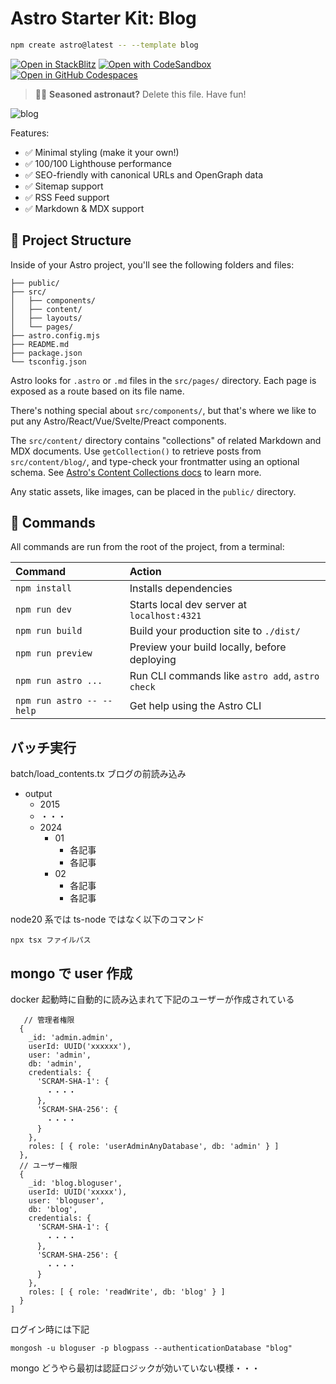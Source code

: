 # Astro Starter Kit: Blog

```sh
npm create astro@latest -- --template blog
```

[![Open in StackBlitz](https://developer.stackblitz.com/img/open_in_stackblitz.svg)](https://stackblitz.com/github/withastro/astro/tree/latest/examples/blog)
[![Open with CodeSandbox](https://assets.codesandbox.io/github/button-edit-lime.svg)](https://codesandbox.io/p/sandbox/github/withastro/astro/tree/latest/examples/blog)
[![Open in GitHub Codespaces](https://github.com/codespaces/badge.svg)](https://codespaces.new/withastro/astro?devcontainer_path=.devcontainer/blog/devcontainer.json)

> 🧑‍🚀 **Seasoned astronaut?** Delete this file. Have fun!

![blog](https://github.com/withastro/astro/assets/2244813/ff10799f-a816-4703-b967-c78997e8323d)

Features:

- ✅ Minimal styling (make it your own!)
- ✅ 100/100 Lighthouse performance
- ✅ SEO-friendly with canonical URLs and OpenGraph data
- ✅ Sitemap support
- ✅ RSS Feed support
- ✅ Markdown & MDX support

## 🚀 Project Structure

Inside of your Astro project, you'll see the following folders and files:

```text
├── public/
├── src/
│   ├── components/
│   ├── content/
│   ├── layouts/
│   └── pages/
├── astro.config.mjs
├── README.md
├── package.json
└── tsconfig.json
```

Astro looks for `.astro` or `.md` files in the `src/pages/` directory. Each page is exposed as a route based on its file name.

There's nothing special about `src/components/`, but that's where we like to put any Astro/React/Vue/Svelte/Preact components.

The `src/content/` directory contains "collections" of related Markdown and MDX documents. Use `getCollection()` to retrieve posts from `src/content/blog/`, and type-check your frontmatter using an optional schema. See [Astro's Content Collections docs](https://docs.astro.build/en/guides/content-collections/) to learn more.

Any static assets, like images, can be placed in the `public/` directory.

## 🧞 Commands

All commands are run from the root of the project, from a terminal:

| Command                   | Action                                           |
| :------------------------ | :----------------------------------------------- |
| `npm install`             | Installs dependencies                            |
| `npm run dev`             | Starts local dev server at `localhost:4321`      |
| `npm run build`           | Build your production site to `./dist/`          |
| `npm run preview`         | Preview your build locally, before deploying     |
| `npm run astro ...`       | Run CLI commands like `astro add`, `astro check` |
| `npm run astro -- --help` | Get help using the Astro CLI                     |

## バッチ実行

batch/load_contents.tx
ブログの前読み込み

- output
  - 2015
  - ・・・
  - 2024
    - 01
      - 各記事
      - 各記事
    - 02
      - 各記事
      - 各記事

node20 系では ts-node ではなく以下のコマンド

```
npx tsx ファイルパス
```

## mongo で user 作成

docker 起動時に自動的に読み込まれて下記のユーザーが作成されている

```
   // 管理者権限
  {
    _id: 'admin.admin',
    userId: UUID('xxxxxx'),
    user: 'admin',
    db: 'admin',
    credentials: {
      'SCRAM-SHA-1': {
        ・・・・
      },
      'SCRAM-SHA-256': {
        ・・・・
      }
    },
    roles: [ { role: 'userAdminAnyDatabase', db: 'admin' } ]
  },
  // ユーザー権限
  {
    _id: 'blog.bloguser',
    userId: UUID('xxxxx'),
    user: 'bloguser',
    db: 'blog',
    credentials: {
      'SCRAM-SHA-1': {
        ・・・・
      },
      'SCRAM-SHA-256': {
        ・・・・
      }
    },
    roles: [ { role: 'readWrite', db: 'blog' } ]
  }
]
```

ログイン時には下記

```
mongosh -u bloguser -p blogpass --authenticationDatabase "blog"
```

mongo どうやら最初は認証ロジックが効いていない模様・・・
